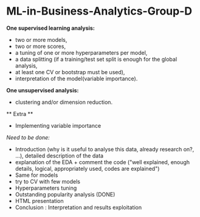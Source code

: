 # ML-in-Business-Analytics-Group-D

**One supervised learning analysis:**
- two or more models,
- two or more scores,
- a tuning of one or more hyperparameters per model,
- a data splitting (if a training/test set split is enough for the global analysis,
- at least one CV or bootstrap must be used),
- interpretation of the model(variable importance).

**One unsupervised analysis:**
- clustering and/or dimension reduction.

** Extra **
- Implementing variable importance



*Need to be done:*

- Introduction (why is it useful to analyse this data, already research on?, ...), detailed description of the data
- explanation of the EDA + comment the code ("well explained, enough details, logical, appropriately used, codes are explained")
- Same for models
- try to CV with few models
- Hyperparameters tuning
- Outstanding popularity analysis (DONE)
- HTML presentation
- Conclusion : Interpretation and results exploitation
